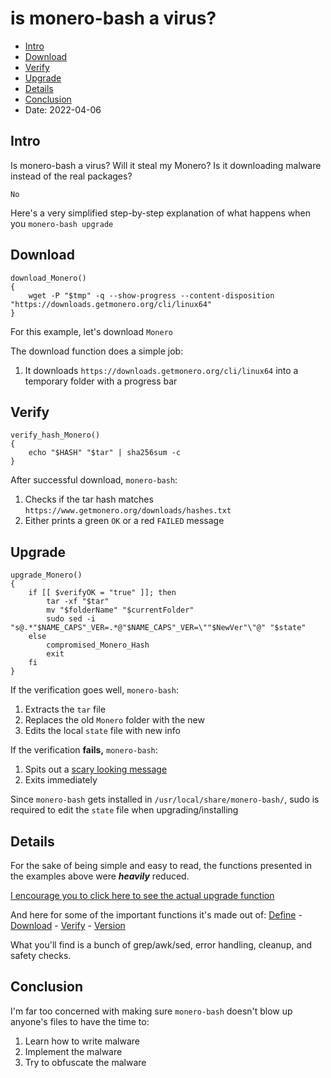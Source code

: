 # is monero-bash a virus?
* [Intro](#Intro)
* [Download](#Download)
* [Verify](#Verify)
* [Upgrade](#Upgrade)
* [Details](#Details)
* [Conclusion](#Conclusion)
* Date: 2022-04-06

## Intro
Is monero-bash a virus? Will it steal my Monero? Is it downloading malware instead of the real packages?
```
No
```
Here's a very simplified step-by-step explanation of what happens when you `monero-bash upgrade`

## Download
```
download_Monero()
{
    wget -P "$tmp" -q --show-progress --content-disposition "https://downloads.getmonero.org/cli/linux64"
}
```
For this example, let's download `Monero`

The download function does a simple job:
1. It downloads `https://downloads.getmonero.org/cli/linux64` into a temporary folder with a progress bar

## Verify
```
verify_hash_Monero()
{
	echo "$HASH" "$tar" | sha256sum -c
}
```
After successful download, `monero-bash`:
1. Checks if the tar hash matches `https://www.getmonero.org/downloads/hashes.txt`
2. Either prints a green `OK` or a red `FAILED` message

## Upgrade
```
upgrade_Monero()
{
	if [[ $verifyOK = "true" ]]; then
		tar -xf "$tar"
		mv "$folderName" "$currentFolder"
		sudo sed -i "s@.*"$NAME_CAPS"_VER=.*@"$NAME_CAPS"_VER=\""$NewVer"\"@" "$state"
	else
		compromised_Monero_Hash
		exit
	fi
}
```
If the verification goes well, `monero-bash`:
1. Extracts the `tar` file
2. Replaces the old `Monero` folder with the new
3. Edits the local `state` file with new info

If the verification **fails,** `monero-bash`:
1. Spits out a [scary looking message](https://github.com/hinto-janaiyo/monero-bash/blob/main/src/func/compromised)
2. Exits immediately

Since `monero-bash` gets installed in `/usr/local/share/monero-bash/`, sudo is required to edit the `state` file when upgrading/installing

## Details
For the sake of being simple and easy to read, the functions presented in the examples above were ***heavily*** reduced.

[I encourage you to click here to see the actual upgrade function](https://github.com/hinto-janaiyo/monero-bash/blob/main/src/func/upgrade)

And here for some of the important functions it's made out of:  [Define](https://github.com/hinto-janaiyo/monero-bash/blob/main/src/func/define)  -  [Download](https://github.com/hinto-janaiyo/monero-bash/blob/main/src/func/download) -  [Verify](https://github.com/hinto-janaiyo/monero-bash/blob/main/src/func/verify) - [Version](https://github.com/hinto-janaiyo/monero-bash/blob/main/src/func/version)

What you'll find is a bunch of grep/awk/sed, error handling, cleanup, and safety checks.

## Conclusion
I'm far too concerned with making sure `monero-bash` doesn't blow up anyone's files to have the time to:
1. Learn how to write malware
2. Implement the malware
3. Try to obfuscate the malware
